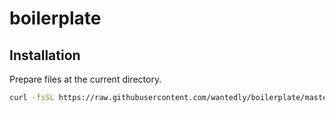 # boilerplate

## Installation

Prepare files at the current directory.

```bash
curl -fsSL https://raw.githubusercontent.com/wantedly/boilerplate/master/script/install | sh
```
